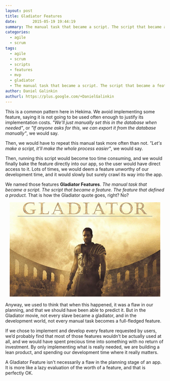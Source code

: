 ```yaml
---
layout: post
title: Gladiator Features
date:       2015-05-19 19:44:19
summary: The manual task that became a script. The script that became a feature. The feature that defined a product.
categories:
  - agile
  - scrum
tags:
  - agile
  - scrum
  - scripts
  - features
  - mvp
  - gladiator
  - The manual task that became a script. The script that became a feature. The feature that defined a product.
author: Daniel Galinkin
authurl: https://plus.google.com/+DanielGalinkin
---
```


This is a common pattern here in Hekima. We avoid implementing some
feature, saying it is not going to be used often enough to justify its
implementation costs. *"We'll just manually set this in the database
when needed"*, or *"If anyone asks for this, we can export it from the
database manually"*, we would say.

Then, we would have to repeat this manual task more often than not.
*"Let's make a script, it'll make the whole process easier"*, we would
say.

Then, running this script would become too time consuming, and we
would finally bake the feature directly into our app, so the user
would have direct access to it. Lots of times, we would deem a feature
unworthy of our development time, and it would slowly but surely crawl
its way into the app.

We named those features **Gladiator Features**. *The manual task that
became a script. The script that became a feature. The feature that
defined a product.* That is how the Gladiator quote goes, right? No?

<div style="text-align: center; margin: 1em">
<img src="/images/gladiator.jpg" alt="Gladiator (2000)" title="Gladiator (2000)">
</div>

Anyway, we used to think that when this happened, it was a flaw in our
planning, and that we should have been able to predict it. But in the
Gladiator movie, not every slave became a gladiator, and in the
development world, not every manual task becomes a full-fledged
feature.

If we chose to implement and develop every feature requested by users,
we’d probably find that most of those features wouldn’t be actually
used at all, and we would have spent precious time into something with
no return of investment. By only implementing what is really needed,
we are building a lean product, and spending our development time
where it really matters.

A Gladiator Feature isn't necessarily a flaw in the planning stage of
an app. It is more like a lazy evaluation of the worth of a feature,
and that is perfectly OK.

